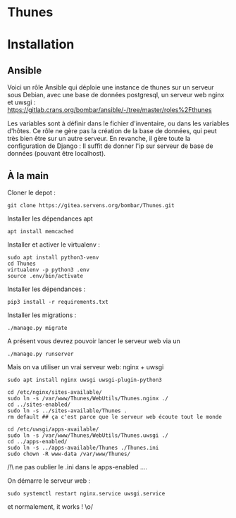 Thunes
======

# Installation

## Ansible

Voici un rôle Ansible qui déploie une instance de thunes sur un serveur sous Debian, avec une base de données postgresql, un serveur web nginx et uwsgi : https://gitlab.crans.org/bombar/ansible/-/tree/master/roles%2Fthunes

Les variables sont à définir dans le fichier d'inventaire, ou dans les variables d'hôtes.
Ce rôle ne gère pas la création de la base de données, qui peut très bien être sur un autre serveur. En revanche, il gère toute la configuration de Django : Il suffit de donner l'ip sur serveur de base de données (pouvant être localhost).

## À la main

Cloner le depot :

```
git clone https://gitea.servens.org/bombar/Thunes.git
```

Installer les dépendances apt
```
apt install memcached
```

Installer et activer le virtualenv :

```
sudo apt install python3-venv
cd Thunes
virtualenv -p python3 .env
source .env/bin/activate
```

Installer les dépendances :

```
pip3 install -r requirements.txt
```


Installer les migrations :

```
./manage.py migrate
```


A présent vous devrez pouvoir lancer le serveur web via un 

```
./manage.py runserver
```

Mais on va utiliser un vrai serveur web: nginx + uwsgi

```
sudo apt install nginx uwsgi uwsgi-plugin-python3

cd /etc/nginx/sites-available/
sudo ln -s /var/www/Thunes/WebUtils/Thunes.nginx ./
cd ../sites-enabled/
sudo ln -s ../sites-available/Thunes .
rm default ## ça c'est parce que le serveur web écoute tout le monde

cd /etc/uwsgi/apps-available/
sudo ln -s /var/www/Thunes/WebUtils/Thunes.uwsgi ./
cd ../apps-enabled/
sudo ln -s ../apps-available/Thunes ./Thunes.ini
sudo chown -R www-data /var/www/Thunes/
```


/!\ ne pas oublier le .ini dans le apps-enabled ....


On démarre le serveur web :

```
sudo systemctl restart nginx.service uwsgi.service
```

et normalement, it works ! \o/
